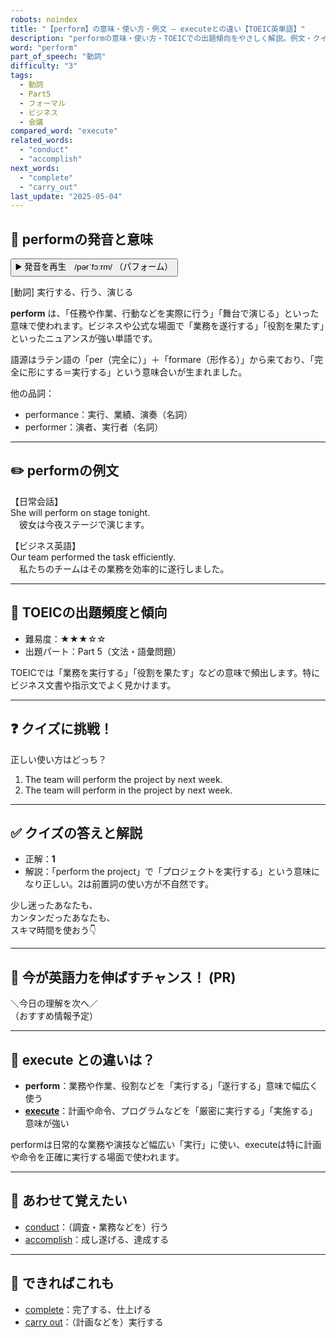 ```yaml
---
robots: noindex
title: "【perform】の意味・使い方・例文 ― executeとの違い【TOEIC英単語】"
description: "performの意味・使い方・TOEICでの出題傾向をやさしく解説。例文・クイズ付きでexecuteとの違いもわかりやすく学べます。"
word: "perform"
part_of_speech: "動詞"
difficulty: "3"
tags:
  - 動詞
  - Part5
  - フォーマル
  - ビジネス
  - 会議
compared_word: "execute"
related_words:
  - "conduct"
  - "accomplish"
next_words:
  - "complete"
  - "carry_out"
last_update: "2025-05-04"
---
```


## 🔰 performの発音と意味

<button class="play-audio" onclick="playTTS('perform')">
  <span class="play-audio-main">
    ▶️ 発音を再生　/pərˈfɔːrm/
  </span>
  <span class="play-audio-sub">
    （パフォーム）
  </span>
</button>

[動詞] 実行する、行う、演じる

**perform** は、「任務や作業、行動などを実際に行う」「舞台で演じる」といった意味で使われます。ビジネスや公式な場面で「業務を遂行する」「役割を果たす」といったニュアンスが強い単語です。

語源はラテン語の「per（完全に）」＋「formare（形作る）」から来ており、「完全に形にする＝実行する」という意味合いが生まれました。

他の品詞：  
- performance：実行、業績、演奏（名詞）
- performer：演者、実行者（名詞）

---

## ✏️ performの例文

【日常会話】  
She will perform on stage tonight.  
　彼女は今夜ステージで演じます。

【ビジネス英語】  
Our team performed the task efficiently.  
　私たちのチームはその業務を効率的に遂行しました。

---

## 🎯 TOEICの出題頻度と傾向

- 難易度：★★★☆☆
- 出題パート：Part 5（文法・語彙問題）

TOEICでは「業務を実行する」「役割を果たす」などの意味で頻出します。特にビジネス文書や指示文でよく見かけます。

---

## ❓ クイズに挑戦！

正しい使い方はどっち？

1. The team will perform the project by next week.  
2. The team will perform in the project by next week.

---

## ✅ クイズの答えと解説

- 正解：**1**
- 解説：「perform the project」で「プロジェクトを実行する」という意味になり正しい。2は前置詞の使い方が不自然です。

少し迷ったあなたも、  
カンタンだったあなたも、  
スキマ時間を使おう👇️

---

## 🚀 今が英語力を伸ばすチャンス！ (PR)

<div class="info-center">
＼今日の理解を次へ／<br>  
（おすすめ情報予定）
</div>

---

## 🤔  execute との違いは？

- **perform**：業務や作業、役割などを「実行する」「遂行する」意味で幅広く使う
- **[execute](/word/execute/)**：計画や命令、プログラムなどを「厳密に実行する」「実施する」意味が強い

performは日常的な業務や演技など幅広い「実行」に使い、executeは特に計画や命令を正確に実行する場面で使われます。

---

## 🧩 あわせて覚えたい

- [conduct](/word/conduct/)：（調査・業務などを）行う
- [accomplish](/word/accomplish/)：成し遂げる、達成する

---

## 📖 できればこれも

- [complete](/word/complete/)：完了する、仕上げる
- [carry out](/word/carry_out/)：（計画などを）実行する

<!-- cvid: aid17_bid45 -->

